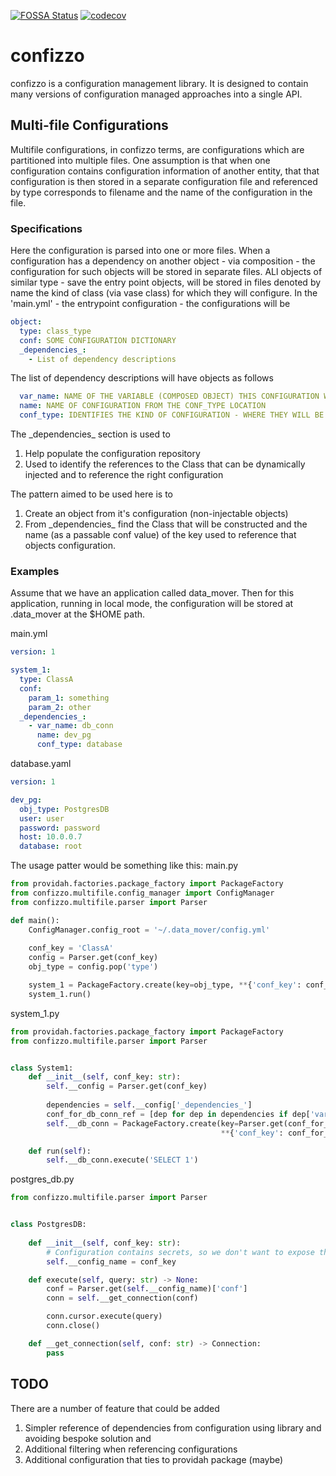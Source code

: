[![FOSSA Status](https://app.fossa.com/api/projects/git%2Bgitlab.com%2Fhashmapinc%2Fctso%2Futilities%2Fconfizzo.svg?type=shield)](https://app.fossa.com/projects/git%2Bgitlab.com%2Fhashmapinc%2Fctso%2Futilities%2Fconfizzo?ref=badge_shield)
[![codecov](https://codecov.io/gl/hashmapinc:ctso:utilities/confizzo/branch/%5Cx646576656c6f706d656e74/graph/badge.svg?token=ITYIXT92BE)](https://codecov.io/gl/hashmapinc:ctso:utilities/confizzo)
# confizzo

confizzo is a configuration management library. It is designed to contain many versions of configuration managed approaches into a single API.

## Multi-file Configurations

Multifile configurations, in confizzo terms, are configurations which are partitioned into multiple files. One assumption is that when one configuration contains configuration information of another entity, that that configuration is then stored in a separate configuration file and referenced by type corresponds to filename and the name of the configuration in the file.

### Specifications

Here the configuration is parsed into one or more files. When a configuration has a dependency on another object - via composition - the configuration for such 
objects will be stored in separate files. ALl objects of similar type - save the entry point objects, will be stored in files denoted by name the kind of class 
(via vase class) for which they will configure. In the 'main.yml' - the entrypoint configuration - the configurations will be 

````yaml
object:
  type: class_type
  conf: SOME CONFIGURATION DICTIONARY
  _dependencies_:
    - List of dependency descriptions
````

The list of dependency descriptions will have objects as follows
```yaml
  var_name: NAME OF THE VARIABLE (COMPOSED OBJECT) THIS CONFIGURATION WILL BELONG TO
  name: NAME OF CONFIGURATION FROM THE CONF_TYPE LOCATION
  conf_type: IDENTIFIES THE KIND OF CONFIGURATION - WHERE THEY WILL BE STORED.
```

The \_dependencies\_ section is used to
1. Help populate the configuration repository
1. Used to identify the references to the Class that can be dynamically injected and to reference the right configuration

The pattern aimed to be used here is to
1. Create an object from it's configuration (non-injectable objects)
1. From \_dependencies\_ find the Class that will be constructed and the name (as a passable conf value) of the key used to reference that objects configuration.

### Examples
Assume that we have an application called data_mover. Then for this application, running in local mode, the configuration will be stored at .data_mover at the $HOME path.

main.yml
```yaml
version: 1

system_1:
  type: ClassA
  conf:
    param_1: something
    param_2: other
  _dependencies_:
    - var_name: db_conn
      name: dev_pg
      conf_type: database
```

database.yaml
```yaml
version: 1

dev_pg:
  obj_type: PostgresDB
  user: user
  password: password
  host: 10.0.0.7
  database: root
```

The usage patter would be something like this:
main.py
```python
from providah.factories.package_factory import PackageFactory
from confizzo.multifile.config_manager import ConfigManager
from confizzo.multifile.parser import Parser

def main():
    ConfigManager.config_root = '~/.data_mover/config.yml'
    
    conf_key = 'ClassA' 
    config = Parser.get(conf_key)
    obj_type = config.pop('type')

    system_1 = PackageFactory.create(key=obj_type, **{'conf_key': conf_key})
    system_1.run()
```

system_1.py
```python
from providah.factories.package_factory import PackageFactory
from confizzo.multifile.parser import Parser


class System1:
    def __init__(self, conf_key: str):
        self.__config = Parser.get(conf_key)
        
        dependencies = self.__config['_dependencies_']
        conf_for_db_conn_ref = [dep for dep in dependencies if dep['var_name'] == 'db_conn']
        self.__db_conn = PackageFactory.create(key=Parser.get(conf_for_db_conn_ref['type']), 
                                               **{'conf_key': conf_for_db_conn_ref['name']})

    def run(self):
        self.__db_conn.execute('SELECT 1')

```

postgres_db.py
```python
from confizzo.multifile.parser import Parser


class PostgresDB:
    
    def __init__(self, conf_key: str):
        # Configuration contains secrets, so we don't want to expose this except when executing a query.
        self.__config_name = conf_key 

    def execute(self, query: str) -> None:
        conf = Parser.get(self.__config_name)['conf']
        conn = self.__get_connection(conf)

        conn.cursor.execute(query)
        conn.close()

    def __get_connection(self, conf: str) -> Connection:
        pass
```

## TODO
There are a number of feature that could be added
1. Simpler reference of dependencies from configuration using library and avoiding bespoke solution and 
1. Additional filtering when referencing configurations
1. Additional configuration that ties to providah package (maybe)